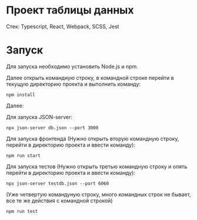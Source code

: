# Проект таблицы данных

Стек:
Typescript, React, Webpack, SCSS, Jest

# Запуск

Для запуска необходимо установить Node.js и npm.

Далее открыть командную строку, в командной строке перейти в текущую директорию проекта и выполнить команду:

```npm install```

Далее:

Для запуска JSON-server:

```npx json-server db.json --port 3000```

Для запуска фронтенда (Нужно открыть вторую командную строку, перейти в директорию проекта и ввести команду):

```npm run start```

Для запуска тестов (Нужно открыть третью командную строку и опять перейти в директорию проекта и ввести команду):
 
```npx json-server testdb.json --port 6060```

(Уже четвертую командуную строку, много командных строк не бывает, все те же действия с командной строкой)

```npm run test```
